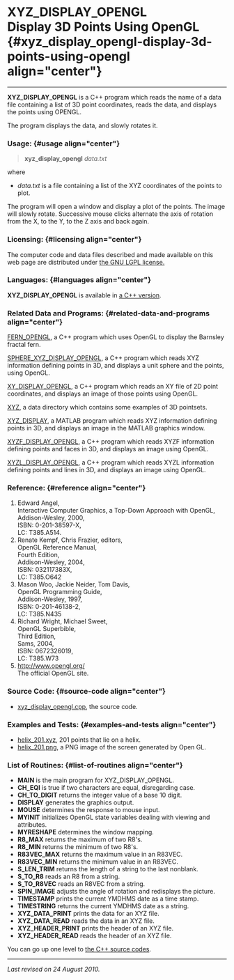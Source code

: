 XYZ\_DISPLAY\_OPENGL\
Display 3D Points Using OpenGL {#xyz_display_opengl-display-3d-points-using-opengl align="center"}
==============================

------------------------------------------------------------------------

**XYZ\_DISPLAY\_OPENGL** is a C++ program which reads the name of a data
file containing a list of 3D point coordinates, reads the data, and
displays the points using OPENGL.

The program displays the data, and slowly rotates it.

### Usage: {#usage align="center"}

> **xyz\_display\_opengl** *data.txt*

where

-   *data.txt* is a file containing a list of the XYZ coordinates of the
    points to plot.

The program will open a window and display a plot of the points. The
image will slowly rotate. Successive mouse clicks alternate the axis of
rotation from the X, to the Y, to the Z axis and back again.

### Licensing: {#licensing align="center"}

The computer code and data files described and made available on this
web page are distributed under [the GNU LGPL
license.](../../txt/gnu_lgpl.txt)

### Languages: {#languages align="center"}

**XYZ\_DISPLAY\_OPENGL** is available in [a C++
version](../../cpp_src/xyz_display_opengl/xyz_display_opengl.html).

### Related Data and Programs: {#related-data-and-programs align="center"}

[FERN\_OPENGL](../../cpp_src/fern_opengl/fern_opengl.html), a C++
program which uses OpenGL to display the Barnsley fractal fern.

[SPHERE\_XYZ\_DISPLAY\_OPENGL](../../cpp_src/sphere_xyz_display_opengl/sphere_xyz_display_opengl.html),
a C++ program which reads XYZ information defining points in 3D, and
displays a unit sphere and the points, using OpenGL.

[XY\_DISPLAY\_OPENGL](../../cpp_src/xy_display_opengl/xy_display_opengl.html),
a C++ program which reads an XY file of 2D point coordinates, and
displays an image of those points using OpenGL.

[XYZ](../../data/xyz/xyz.html), a data directory which contains some
examples of 3D pointsets.

[XYZ\_DISPLAY](../../m_src/xyz_display/xyz_display.html), a MATLAB
program which reads XYZ information defining points in 3D, and displays
an image in the MATLAB graphics window.

[XYZF\_DISPLAY\_OPENGL](../../cpp_src/xyzf_display_opengl/xyzf_display_opengl.html),
a C++ program which reads XYZF information defining points and faces in
3D, and displays an image using OpenGL.

[XYZL\_DISPLAY\_OPENGL](../../cpp_src/xyzl_display_opengl/xyzl_display_opengl.html),
a C++ program which reads XYZL information defining points and lines in
3D, and displays an image using OpenGL.

### Reference: {#reference align="center"}

1.  Edward Angel,\
    Interactive Computer Graphics, a Top-Down Approach with OpenGL,\
    Addison-Wesley, 2000,\
    ISBN: 0-201-38597-X,\
    LC: T385.A514.
2.  Renate Kempf, Chris Frazier, editors,\
    OpenGL Reference Manual,\
    Fourth Edition,\
    Addison-Wesley, 2004,\
    ISBN: 032117383X,\
    LC: T385.O642
3.  Mason Woo, Jackie Neider, Tom Davis,\
    OpenGL Programming Guide,\
    Addison-Wesley, 1997,\
    ISBN: 0-201-46138-2,\
    LC: T385.N435
4.  Richard Wright, Michael Sweet,\
    OpenGL Superbible,\
    Third Edition,\
    Sams, 2004,\
    ISBN: 0672326019,\
    LC: T385.W73
5.  <http://www.opengl.org/>\
    The official OpenGL site.

### Source Code: {#source-code align="center"}

-   [xyz\_display\_opengl.cpp](xyz_display_opengl.cpp), the source code.

### Examples and Tests: {#examples-and-tests align="center"}

-   [helix\_201.xyz](helix_201.xyz), 201 points that lie on a helix.
-   [helix\_201.png](helix_201.png), a PNG image of the screen generated
    by Open GL.

### List of Routines: {#list-of-routines align="center"}

-   **MAIN** is the main program for XYZ\_DISPLAY\_OPENGL.
-   **CH\_EQI** is true if two characters are equal, disregarding case.
-   **CH\_TO\_DIGIT** returns the integer value of a base 10 digit.
-   **DISPLAY** generates the graphics output.
-   **MOUSE** determines the response to mouse input.
-   **MYINIT** initializes OpenGL state variables dealing with viewing
    and attributes.
-   **MYRESHAPE** determines the window mapping.
-   **R8\_MAX** returns the maximum of two R8's.
-   **R8\_MIN** returns the minimum of two R8's.
-   **R83VEC\_MAX** returns the maximum value in an R83VEC.
-   **R83VEC\_MIN** returns the minimum value in an R83VEC.
-   **S\_LEN\_TRIM** returns the length of a string to the last
    nonblank.
-   **S\_TO\_R8** reads an R8 from a string.
-   **S\_TO\_R8VEC** reads an R8VEC from a string.
-   **SPIN\_IMAGE** adjusts the angle of rotation and redisplays the
    picture.
-   **TIMESTAMP** prints the current YMDHMS date as a time stamp.
-   **TIMESTRING** returns the current YMDHMS date as a string.
-   **XYZ\_DATA\_PRINT** prints the data for an XYZ file.
-   **XYZ\_DATA\_READ** reads the data in an XYZ file.
-   **XYZ\_HEADER\_PRINT** prints the header of an XYZ file.
-   **XYZ\_HEADER\_READ** reads the header of an XYZ file.

You can go up one level to [the C++ source codes](../cpp_src.html).

------------------------------------------------------------------------

*Last revised on 24 August 2010.*
